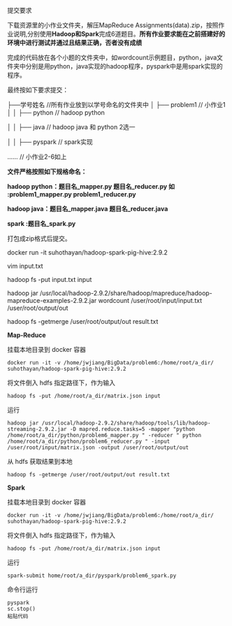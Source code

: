 提交要求

下载资源里的小作业文件夹，解压MapReduce Assignments(data).zip，按照作业说明,分别使用**Hadoop和Spark**完成6道题目。**所有作业要求能在之前搭建好的环境中进行测试并通过且结果正确，否者没有成绩**

完成的代码放在各个小题的文件夹中，如wordcount示例题目，python，java文件夹中分别是用python，java实现的hadoop程序，pyspark中是用spark实现的程序。

最终按如下要求提交：

├──学号姓名                  //所有作业放到以学号命名的文件夹中
│   ├── problem1                              // 小作业1  
│   │   ├── python                              // hadoop python 

│   │   ├── java                              // hadoop java  和 python 2选一

│   │   ├── pyspark                              // spark实现

……  // 小作业2-6如上

**文件严格按照如下规格命名：**

**hadoop python：题目名_mapper.py  题目名_reducer.py    如 :problem1_mapper.py  problem1_reducer.py**  

**hadoop java：题目名_mapper.java  题目名_reducer.java**

**spark :题目名_spark.py** 

打包成zip格式后提交。



docker run -it suhothayan/hadoop-spark-pig-hive:2.9.2

vim input.txt

hadoop fs -put input.txt input

hadoop jar /usr/local/hadoop-2.9.2/share/hadoop/mapreduce/hadoop-mapreduce-examples-2.9.2.jar wordcount /user/root/input/input.txt /user/root/output/out

hadoop fs -getmerge /user/root/output/out result.txt

**Map-Reduce**

挂载本地目录到 docker 容器

```
docker run -it -v /home/jwjiang/BigData/problem6:/home/root/a_dir/ suhothayan/hadoop-spark-pig-hive:2.9.2
```

将文件倒入 hdfs 指定路径下，作为输入

```
hadoop fs -put /home/root/a_dir/matrix.json input
```

运行

```
hadoop jar /usr/local/hadoop-2.9.2/share/hadoop/tools/lib/hadoop-streaming-2.9.2.jar -D mapred.reduce.tasks=5 -mapper "python /home/root/a_dir/python/problem6_mapper.py " -reducer " python /home/root/a_dir/python/problem6_reducer.py " -input /user/root/input/matrix.json -output /user/root/output/out
```

从 hdfs 获取结果到本地

```
hadoop fs -getmerge /user/root/output/out result.txt
```

**Spark**

挂载本地目录到 docker 容器

```
docker run -it -v /home/jwjiang/BigData/problem6:/home/root/a_dir/ suhothayan/hadoop-spark-pig-hive:2.9.2
```

将文件倒入 hdfs 指定路径下，作为输入

```
hadoop fs -put /home/root/a_dir/matrix.json input
```

运行

```
spark-submit home/root/a_dir/pyspark/problem6_spark.py
```

命令行运行

```
pyspark
sc.stop()
粘贴代码
```

